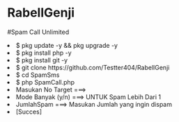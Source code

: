 # RabellGenji


#Spam Call Unlimited
<li>$ pkg update -y && pkg upgrade -y
<li>$ pkg install php -y
<li>$ pkg install git -y
<li>$ git clone https://github.com/Testter404/RabellGenji
<li>$ cd SpamSms
<li>$ php SpamCall.php
<li> Masukan No Target ===> 
<li> Mode Banyak (y/n) ===> UNTUK Spam Lebih Dari 1
<li> JumlahSpam ===> Masukan Jumlah yang ingin dispam
<li> [Succes]
